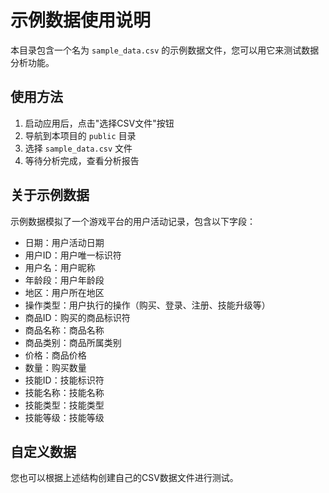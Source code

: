# 示例数据使用说明

本目录包含一个名为 `sample_data.csv` 的示例数据文件，您可以用它来测试数据分析功能。

## 使用方法

1. 启动应用后，点击"选择CSV文件"按钮
2. 导航到本项目的 `public` 目录
3. 选择 `sample_data.csv` 文件
4. 等待分析完成，查看分析报告

## 关于示例数据

示例数据模拟了一个游戏平台的用户活动记录，包含以下字段：

- 日期：用户活动日期
- 用户ID：用户唯一标识符
- 用户名：用户昵称
- 年龄段：用户年龄段
- 地区：用户所在地区
- 操作类型：用户执行的操作（购买、登录、注册、技能升级等）
- 商品ID：购买的商品标识符
- 商品名称：商品名称
- 商品类别：商品所属类别
- 价格：商品价格
- 数量：购买数量
- 技能ID：技能标识符
- 技能名称：技能名称
- 技能类型：技能类型
- 技能等级：技能等级

## 自定义数据

您也可以根据上述结构创建自己的CSV数据文件进行测试。 
